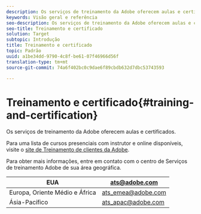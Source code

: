 ```yaml
---
description: Os serviços de treinamento da Adobe oferecem aulas e certificados.
keywords: Visão geral e referência
seo-description: Os serviços de treinamento da Adobe oferecem aulas e certificados.
seo-title: Treinamento e certificado
solution: Target
subtopic: Introdução
title: Treinamento e certificado
topic: Padrão
uuid: a1be34dd-9790-4c8f-be61-07f46966d56f
translation-type: tm+mt
source-git-commit: 74a6f402bc0c9dae6f89cbdb632d7dbc53743593

---
```



# Treinamento e certificado{#training-and-certification}

Os serviços de treinamento da Adobe oferecem aulas e certificados.

Para uma lista de cursos presenciais com instrutor e online disponíveis, visite o [site de Treinamento de clientes da Adobe](https://training.adobe.com/training/courses.html#solution=adobeTarget).

Para obter mais informações, entre em contato com o centro de Serviços de treinamento Adobe de sua área geográfica.

| EUA | [ats@adobe.com](mailto:ats@adobe.com) |
|---|---|
| Europa, Oriente Médio e África | [ats_emea@adobe.com](mailto:ats_emea@adobe.com) |
| Ásia-Pacífico | [ats_apac@adobe.com](mailto:ats_apac@adobe.com) |

